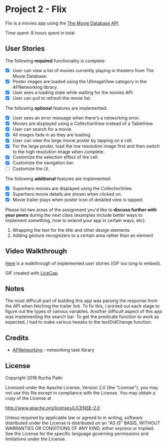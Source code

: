 # Project 2 - Flix

Flix is a movies app using the [The Movie Database API](http://docs.themoviedb.apiary.io/#).

Time spent: 8 hours spent in total

## User Stories

The following **required** functionality is complete:

- [x] User can view a list of movies currently playing in theaters from The Movie Database.
- [x] Poster images are loaded using the UIImageView category in the AFNetworking library.
- [x] User sees a loading state while waiting for the movies API.
- [x] User can pull to refresh the movie list.

The following **optional** features are implemented:

- [x] User sees an error message when there's a networking error.
- [x] Movies are displayed using a CollectionView instead of a TableView.
- [x] User can search for a movie.
- [x] All images fade in as they are loading.
- [x] User can view the large movie poster by tapping on a cell.
- [x] For the large poster, load the low resolution image first and then switch to the high resolution image when complete.
- [x] Customize the selection effect of the cell.
- [x] Customize the navigation bar.
- [ ] Customize the UI.

The following **additional** features are implemented:

- [x] Superhero movies are displayed using the CollectionView.
- [x] Superhero movie details are shown when clicked on.
- [x] Movie trailer plays when poster icon of detailed view is tapped.

Please list two areas of the assignment you'd like to **discuss further with your peers** during the next class (examples include better ways to implement something, how to extend your app in certain ways, etc):

1. Wrapping the text for the title and other design elements
2. Adding gesture recognizers to a certain area rather than an element

## Video Walkthrough

[Here](https://i.imgur.com/CmMC3cN.gif) is a walkthrough of implemented user stories (GIF too long to embed).

GIF created with [LiceCap](http://www.cockos.com/licecap/).

## Notes

The most difficult part of building this app was parsing the response from the API when fetching the trailer link. To fix this, I printed out each stage to figure out the types of various variables. Another difficult aspect of this app was implementing the search bar. To get the predicate function to work as expected, I had to make various tweaks to the textDidChange function. 

## Credits

- [AFNetworking](https://github.com/AFNetworking/AFNetworking) - networking task library

## License

Copyright 2018 Rucha Patki

Licensed under the Apache License, Version 2.0 (the "License");
you may not use this file except in compliance with the License.
You may obtain a copy of the License at

http://www.apache.org/licenses/LICENSE-2.0

Unless required by applicable law or agreed to in writing, software
distributed under the License is distributed on an "AS IS" BASIS,
WITHOUT WARRANTIES OR CONDITIONS OF ANY KIND, either express or implied.
See the License for the specific language governing permissions and
limitations under the License.
